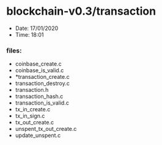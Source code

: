 # blockchain-v0.3/transaction

* Date: 17/01/2020
* Time: 18:01

### files:

* coinbase_create.c
* coinbase_is_valid.c
* *transaction_create.c
* transaction_destroy.c
* transaction.h
* transaction_hash.c
* transaction_is_valid.c
* tx_in_create.c
* tx_in_sign.c
* tx_out_create.c
* unspent_tx_out_create.c
* update_unspent.c
